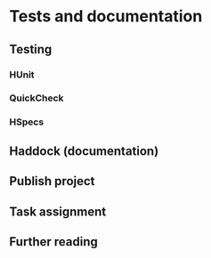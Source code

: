 # Tests and documentation

## Testing

### HUnit

### QuickCheck

### HSpecs

## Haddock (documentation)

## Publish project

## Task assignment

## Further reading
